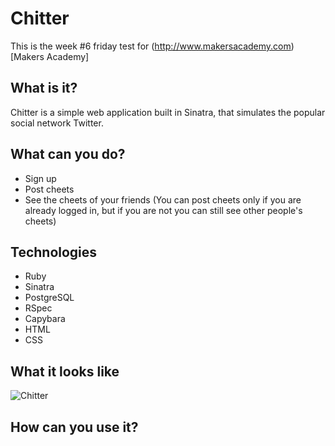 Chitter
=======
This is the week #6 friday test for (http://www.makersacademy.com)[Makers Academy]

## What is it?
Chitter is a simple web application built in Sinatra, that simulates the popular social network Twitter.

## What can you do?
- Sign up
- Post cheets
- See the cheets of your friends
(You can post cheets only if you are already logged in, but if you are not you can still see other people's cheets)

## Technologies
- Ruby
- Sinatra
- PostgreSQL
- RSpec
- Capybara
- HTML
- CSS

## What it looks like
![Chitter](https://dl.dropboxusercontent.com/u/79955713/github/chitter-screenshot.png "chitter")


## How can you use it?
